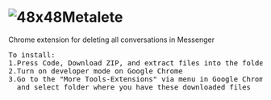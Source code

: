 # ![48x48](https://user-images.githubusercontent.com/22860264/140861279-6d4c8d31-2572-4653-b592-4e0f41d3c583.png)Metalete
Chrome extension for deleting all conversations in Messenger
<pre>
To install: 
1.Press Code, Download ZIP, and extract files into the folder by choice
2.Turn on developer mode on Google Chrome
3.Go to the "More Tools-Extensions" via menu in Google Chrome then press "Load unpacked" button 
  and select folder where you have these downloaded files
</pre>

